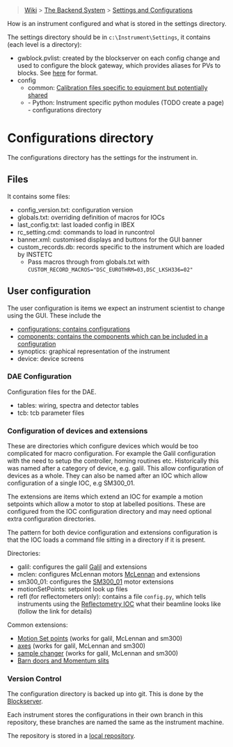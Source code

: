 > [Wiki](Home) > [The Backend System](The-Backend-System) > [Settings and Configurations](Settings-and-Configurations)

How is an instrument configured and what is stored in the settings directory.

The settings directory should be in `c:\Instrument\Settings`, it contains (each level is a directory):

- gwblock.pvlist: created by the blockserver on each config change and used to configure the block gateway, which provides aliases for PVs to blocks. See [here](https://github.com/ISISComputingGroup/ibex_developers_manual/wiki/Access-Gateway#pvlist-files) for format.
- config
    - common: [Calibration files specific to equipment but potentially shared](Calibration-Files)
    - <Instrument name>
        - Python: Instrument specific python modules (TODO create a page)
        - configurations directory

# Configurations directory

The configurations directory has the settings for the instrument in. 

## Files
It contains some files:
- config_version.txt: configuration version
- globals.txt: overriding definition of macros for IOCs
- last_config.txt: last loaded config in IBEX
- rc_setting.cmd: commands to load in runcontrol
- banner.xml: customised displays and buttons for the GUI banner
- custom_records.db: records specific to the instrument which are loaded by INSTETC
   - Pass macros through from globals.txt with `CUSTOM_RECORD_MACROS="DSC_EUROTHRM=03,DSC_LKSH336=02"`

## User configuration

The user configuration is items we expect an instrument scientist to change using the GUI. These include the
 - [configurations: contains configurations](Configuration-Rules)
 - [components: contains the components which can be included in a configuration](Configuration-Rules#components)
 - synoptics: graphical representation of the instrument
 - device: device screens

### DAE Configuration

Configuration files for the DAE.

- tables: wiring, spectra and detector tables
- tcb: tcb parameter files

### Configuration of devices and extensions

These are directories which configure devices which would be too complicated for macro configuration. For example the Galil configuration with the need to setup the controller, homing routines etc. Historically this was named after a category of device, e.g. galil. This allow configuration of devices as a whole. They can also be named after an IOC which allow configuration of a single IOC, e.g SM300_01. 

The extensions are items which extend an IOC for example a motion setpoints which allow a motor to stop at labelled positions. These are configured from the IOC configuration directory and may need optional extra configuration directories.

The pattern for both device configuration and extensions configuration is that the IOC loads a command file sitting in a directory if it is present.

Directories:

- galil: configures the galil [Galil](Galil) and extensions
- mclen: configures McLennan motors [McLennan](McLennan-motors) and extensions
- sm300_01: configures the [SM300_01](SM300) motor extensions 
- motionSetPoints: setpoint look up files
- refl (for reflectometers only): contains a file `config.py`, which tells instruments using the [Reflectometry IOC](https://github.com/ISISComputingGroup/ibex_developers_manual/wiki/Reflectometry-IOC) what their beamline looks like (follow the link for details)

Common extensions:
 - [Motion Set points](Motion-Set-points) (works for galil, McLennan and sm300)
 - [axes](axis) (works for galil, McLennan and sm300)
 - [sample changer](Sample-Changers) (works for galil, McLennan and sm300)
 - [Barn doors and Momentum slits](Barndoors-and-Momentum-Slits-on-MUON-Front-End)

### Version Control

The configuration directory is backed up into git. This is done by the [Blockserver](BlockServer#the-file-watcher--config-version-control).

Each instrument stores the configurations in their own branch in this repository, these branches are named the same as the instrument machine.

The repository is stored in a [local repository](New-Local-Git-Repository).
